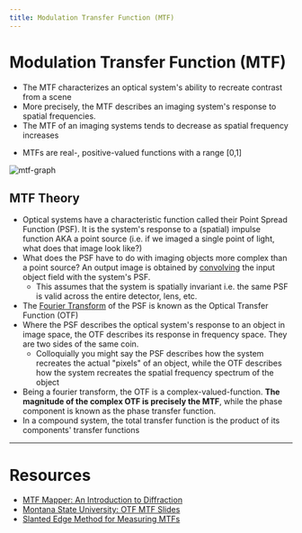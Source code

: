 ```yaml
---
title: Modulation Transfer Function (MTF)
---
```

# Modulation Transfer Function (MTF)
* The MTF characterizes an optical system's ability to recreate contrast from a scene
* More precisely, the MTF describes an imaging system's response to spatial frequencies. 
* The MTF of an imaging systems tends to decrease as spatial frequency increases
- MTFs are real-, positive-valued functions with a range [0,1]

![mtf-graph](../__assets/img/mtf-graph.png)

## MTF Theory
- Optical systems have a characteristic function called their Point Spread Function (PSF). It is the system's response to a (spatial) impulse function AKA a point source (i.e. if we imaged a single point of light, what does that image look like?)
- What does the PSF have to do with imaging objects more complex than a point source? An output image is obtained by [convolving](mathematics/convolution.md) the input object field with the system's PSF.
	- This assumes that the system is spatially invariant i.e. the same PSF is valid across the entire detector, lens, etc.
- The [Fourier Transform](mathematics/fourier-transform.md) of the PSF is known as the Optical Transfer Function (OTF)
- Where the PSF describes the optical system's response to an object in image space, the OTF describes its response in frequency space. They are two sides of the same coin.
	- Colloquially you might say the PSF describes how the system recreates the actual "pixels" of an object, while the OTF describes how the system recreates the spatial frequency spectrum of the object
- Being a fourier transform, the OTF is a complex-valued-function. **The magnitude of the complex OTF is precisely the MTF**, while the phase component is known as the phase transfer function.
- In a compound system, the total transfer function is the product of its components' transfer functions
---
# Resources
- [MTF Mapper: An Introduction to Diffraction](https://mtfmapper.blogspot.com/2012/06/diffraction-and-box-filters.html)
- [Montana State University: OTF MTF Slides](https://www.montana.edu/jshaw/documents/18%20EELE582_S15_OTFMTF.pdf)
- [Slanted Edge Method for Measuring MTFs](https://www.strollswithmydog.com/the-slanted-edge-method/)